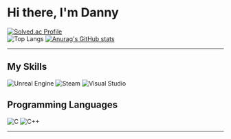 # Hi there, I'm Danny
[![Solved.ac Profile](http://mazassumnida.wtf/api/v2/generate_badge?boj=imda95)](https://solved.ac/imda95/)  
![Top Langs](https://github-readme-stats.vercel.app/api/top-langs/?username=dvnnyboi&layout=compact&theme=midnight-purple)
[![Anurag's GitHub stats](https://github-readme-stats.vercel.app/api?username=dvnnyboi)](https://github.com/anuraghazra/github-readme-stats)

<hr/>

## My Skills

![Unreal Engine](https://img.shields.io/badge/unrealengine-%23313131.svg?style=for-the-badge&logo=unrealengine&logoColor=white) 
![Steam](https://img.shields.io/badge/steam-%23000000.svg?style=for-the-badge&logo=steam&logoColor=white) 
![Visual Studio](https://img.shields.io/badge/Visual%20Studio-5C2D91.svg?style=for-the-badge&logo=visual-studio&logoColor=white)

## Programming Languages   

![C](https://img.shields.io/badge/c-%2300599C.svg?style=for-the-badge&logo=c&logoColor=white) 
![C++](https://img.shields.io/badge/c++-%2300599C.svg?style=for-the-badge&logo=c%2B%2B&logoColor=white)


<hr/>
